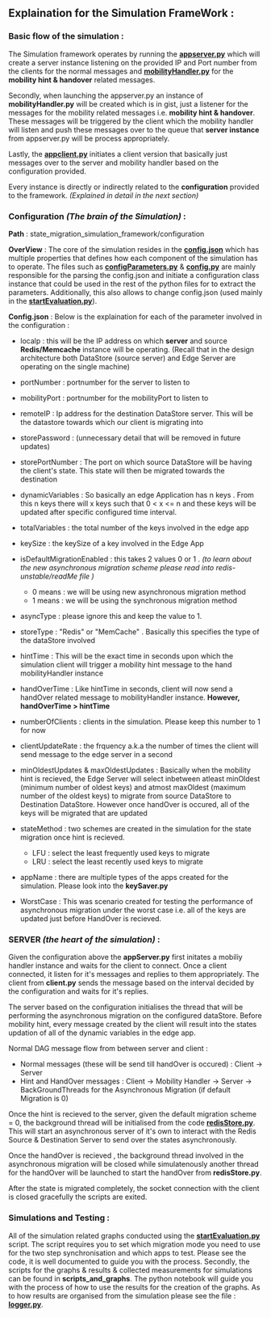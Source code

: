 ## Explaination for the Simulation FrameWork :

### Basic flow of the simulation :

The Simulation framework operates by running the [**appserver.py**](appserver.py) which will create a server instance listening on the provided IP and Port number from the clients for the normal messages and [**mobilityHandler.py**](mobility_handler/mobilityHandler.py) for the **mobility hint & handover** related messages. 

Secondly, when launching the appserver.py an instance of **mobilityHandler.py** will be created which is in gist, just a listener for the messages for the mobility related messages i.e. **mobility hint & handover**. These messages will be triggered by the client which the mobility handler will listen and push these messages over to the queue that **server instance** from appserver.py will be process appropriately.

Lastly, the [**appclient.py**](appclient.py) initiates a client version that basically just messages over to the server and mobility handler based on the configuration provided. 

Every instance is directly or indirectly related to the **configuration** provided to the framework. *(Explained in detail in the next section)*


### Configuration _(The brain of the Simulation)_ :

**Path** : state_migration_simulation_framework/configuration

**OverView** :
The core of the simulation resides in the [**config.json**](configuration/config.json) which has multiple properties that defines how each component of the simulation has to operate.
The files such as [**configParameters.py**](configuration/configParameters.py) & [**config.py**](configuration/config.py) are mainly responsible for the parsing the config.json and initiate a configuration class instance that could be used in the rest of the python files for to extract the parameters. Additionally, this also allows to change config.json (used mainly in the [**startEvaluation.py**](startEvaluation.py)).

**Config.json** :
Below is the explaination for each of the parameter involved in the configuration :

- localp : this will be the IP address on which **server** and source **Redis/Memcache** instance will be operating. (Recall that in the design architecture both DataStore (source server) and Edge Server are operating on the single machine) 

- portNumber : portnumber for the server to listen to

- mobilityPort : portnumber for the mobilityPort to listen to

- remoteIP : Ip address for the destination DataStore server. This will be the datastore towards which our client is    migrating into

- storePassword : (unnecessary detail that will be removed in future updates)

- storePortNumber : The port on which source DataStore will be having the client's state. This state will then be migrated towards the destination

- dynamicVariables : So basically an edge Application has n keys . From this n keys there will x keys such that 0 < x <= n and these keys will be updated after specific configured time interval. 

- totalVariables : the total number of the keys involved in the edge app

- keySize : the keySize of a key involved in the Edge App

- isDefaultMigrationEnabled : this takes 2 values 0 or 1 . _*(to learn about the new asynchronous migration scheme please read into redis-unstable/readMe file )*_
    - 0 means : we will be using new asynchronous migration method 
    - 1 means : we will be using the synchronous migration method 

- asyncType : please ignore this and keep the value to 1. 

- storeType : "Redis" or "MemCache" . Basically this specifies the type of the dataStore involved 

- hintTime : This will be the exact time in seconds upon which the simulation client will trigger a mobility hint message to the hand mobilityHandler instance

- handOverTime : Like hintTime in seconds, client will now send a handOver related message to mobilityHandler instance. **However, handOverTime > hintTime** 

- numberOfClients : clients in the simulation. Please keep this number to 1 for now

- clientUpdateRate : the frquency a.k.a the number of times the client will send message to the edge server in a second

- minOldestUpdates & maxOldestUpdates : Basically when the mobility hint is recieved, the Edge Server will select inbetween atleast minOldest (minimum number of oldest keys) and atmost maxOldest (maximum number of the oldest keys) to migrate from source DataStore to Destination DataStore. However once handOver is occured, all of the keys will be migrated that are updated

- stateMethod : two schemes are created in the simulation for the state migration once hint is recieved. 
    - LFU : select the least frequently used keys to migrate
    - LRU : select the least recently used keys to migrate

- appName : there are multiple types of the apps created for the simulation. Please look into the **keySaver.py**

- WorstCase : This was scenario created for testing the performance of asynchronous migration under the worst case i.e. all of the keys are updated just before HandOver is recieved.



### SERVER _(the heart of the simulation)_ :

Given the configuration above the **appServer.py** first initates a mobiliy handler instance and waits for the client to connect. Once a client connected, it listen for it's messages and replies to them appropriately. The client from **client.py** sends the message based on the interval decided by the configuration and waits for it's replies. 

The server based on the configuration initialises the thread that will be performing the asynchronous migration on the configured dataStore. Before mobility hint, every message created by the client will result into the states updation of all of the dynamic variables in the edge app.

Normal DAG message flow from between server and client :

- Normal messages (these will be send till handOver is occured) : Client &rarr; Server
- Hint and HandOver messages : Client &rarr; Mobility Handler &rarr; Server &rarr; BackGroundThreads for the Asynchronous Migration (if default Migration is 0)


Once the hint is recieved to the server, given the default migration scheme = 0, the background thread will be initialised from the code [**redisStore.py**](common/redisStore.py). This will start an asynchronous server of it's own to interact with the Redis Source & Destination Server to send over the states asynchronously. 

Once the handOver is recieved , the background thread involved in the asynchronous migration will be closed while simulatenously another thread for the handOver will be launched to start the handOver from **redisStore.py**. 

After the state is migrated completely, the socket connection with the client is closed gracefully the scripts are exited.


### Simulations and Testing :

All of the simulation related graphs conducted using the [**startEvaluation.py**](./startEvaluation.py) script. The script requires you to set which migration mode you need to use for the two step synchronisation and which apps to test. Please see the code, it is well documented to guide you with the process. Secondly, the scripts for the graphs & results & collected measurements for simulations can be found in **scripts_and_graphs**. The python notebook will guide you with the process of how to use the results for the creation of the graphs. As to how results are organised from the simulation please see the file : [**logger.py**](common/logger.py). 



